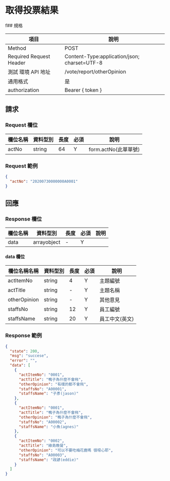 # 取得投票結果

f## 規格

| 項目                    | 說明                                         |
| ----------------------- | -------------------------------------------- |
| Method                  | POST                                         |
| Required Request Header | Content-Type:application/json; charset=UTF-8 |
| 測試 環境 API 地址      | /vote/report/otherOpinion                    |
| 通用格式                | 是                                           |
| authorization           | Bearer { token }                             |

## 請求

### Request 欄位

| 欄位名稱 | 資料型別 | 長度 | 必須 | 說明                 |
| -------- | -------- | ---- | ---- | -------------------- |
| actNo    | string   | 64   | Y    | form.actNo(此單單號) |

### Request 範例

```json
{
  "actNo": "20200730000000A0001"
}
```

## 回應

### Response 欄位

| 欄位名稱 | 資料型別    | 長度 | 必須 | 說明 |
| -------- | ----------- | ---- | ---- | ---- |
| data     | arrayobject | -    | Y 　 |      |

#### data 欄位

| 欄位名稱名稱 | 資料型別 | 長度 | 必須 | 說明           |
| ------------ | -------- | ---- | ---- | -------------- |
| actItemNo    | string   | 4    | Y    | 主題編號       |
| actTitle     | string   | -    | Y    | 主題名稱       |
| otherOpinion | string   | -    | Y    | 其他意見       |
| staffsNo     | string   | 12   | Y    | 員工編號       |
| staffsName   | string   | 20   | Y    | 員工中文(英文) |

### Response 範例

```json
{
  "state": 200,
  "msg": "succese",
  "error": "",
  "data": [
    {
      "actItemNo": "0001",
      "actTitle": "鴨子為什麼不會飛",
      "otherOpinion": "有樸的都不會飛",
      "staffsNo": "A00001",
      "staffsName": "子彥(jason)"
    },
    {
      "actItemNo": "0001",
      "actTitle": "鴨子為什麼不會飛",
      "otherOpinion": "鴨子為什麼不會飛",
      "staffsNo": "A00002",
      "staffsName": "小魚(agnes)"
    },
    {
      "actItemNo": "0002",
      "actTitle": "綠島晚餐",
      "otherOpinion": "可以不要吃梅花鹿嗎 很噁心耶",
      "staffsNo": "A00003",
      "staffsName": "政諺(eddie)"
    }
  ]
}
```

